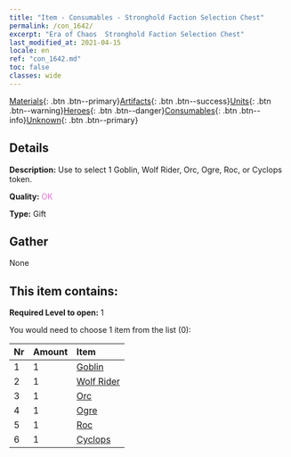 ```yaml
---
title: "Item - Consumables - Stronghold Faction Selection Chest"
permalink: /con_1642/
excerpt: "Era of Chaos  Stronghold Faction Selection Chest"
last_modified_at: 2021-04-15
locale: en
ref: "con_1642.md"
toc: false
classes: wide
---
```

 [Materials](/Items/){: .btn .btn--primary}[Artifacts](/Items/Artifacts/){: .btn .btn--success}[Units](/Items/Units/){: .btn .btn--warning}[Heroes](/Items/Heroes/){: .btn .btn--danger}[Consumables](/Items/Consumables/){: .btn .btn--info}[Unknown](/Items/Unknown/){: .btn .btn--primary}

## Details
 **Description:** Use to select 1 Goblin, Wolf Rider, Orc, Ogre, Roc, or Cyclops token.

 **Quality:** <span style="color: #DA70D6">OK</span>

 **Type:** Gift

## Gather

  None

## This item contains:

 **Required Level to open:** 1

 You would need to choose 1 item from the list (0):

  | Nr | Amount |     Item    |
  |:---|:-------|:------------|
  | 1 | 1 | [Goblin](/Items/unt_217/) |  | 
  | 2 | 1 | [Wolf Rider](/Items/unt_218/) |  | 
  | 3 | 1 | [Orc](/Items/unt_219/) |  | 
  | 4 | 1 | [Ogre](/Items/unt_220/) |  | 
  | 5 | 1 | [Roc](/Items/unt_221/) |  | 
  | 6 | 1 | [Cyclops](/Items/unt_222/) |  | 
